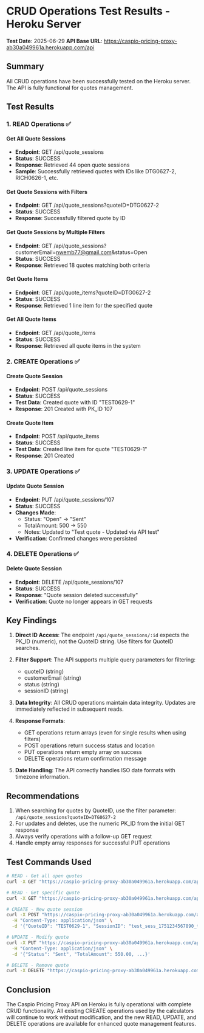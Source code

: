 # CRUD Operations Test Results - Heroku Server

**Test Date**: 2025-06-29
**API Base URL**: https://caspio-pricing-proxy-ab30a049961a.herokuapp.com/api

## Summary

All CRUD operations have been successfully tested on the Heroku server. The API is fully functional for quotes management.

## Test Results

### 1. READ Operations ✅

#### Get All Quote Sessions
- **Endpoint**: GET /api/quote_sessions
- **Status**: SUCCESS
- **Response**: Retrieved 44 open quote sessions
- **Sample**: Successfully retrieved quotes with IDs like DTG0627-2, RICH0626-1, etc.

#### Get Quote Sessions with Filters
- **Endpoint**: GET /api/quote_sessions?quoteID=DTG0627-2
- **Status**: SUCCESS
- **Response**: Successfully filtered quote by ID

#### Get Quote Sessions by Multiple Filters
- **Endpoint**: GET /api/quote_sessions?customerEmail=nwemb77@gmail.com&status=Open
- **Status**: SUCCESS
- **Response**: Retrieved 18 quotes matching both criteria

#### Get Quote Items
- **Endpoint**: GET /api/quote_items?quoteID=DTG0627-2
- **Status**: SUCCESS
- **Response**: Retrieved 1 line item for the specified quote

#### Get All Quote Items
- **Endpoint**: GET /api/quote_items
- **Status**: SUCCESS
- **Response**: Retrieved all quote items in the system

### 2. CREATE Operations ✅

#### Create Quote Session
- **Endpoint**: POST /api/quote_sessions
- **Status**: SUCCESS
- **Test Data**: Created quote with ID "TEST0629-1"
- **Response**: 201 Created with PK_ID 107

#### Create Quote Item
- **Endpoint**: POST /api/quote_items
- **Status**: SUCCESS
- **Test Data**: Created line item for quote "TEST0629-1"
- **Response**: 201 Created

### 3. UPDATE Operations ✅

#### Update Quote Session
- **Endpoint**: PUT /api/quote_sessions/107
- **Status**: SUCCESS
- **Changes Made**:
  - Status: "Open" → "Sent"
  - TotalAmount: 500 → 550
  - Notes: Updated to "Test quote - Updated via API test"
- **Verification**: Confirmed changes were persisted

### 4. DELETE Operations ✅

#### Delete Quote Session
- **Endpoint**: DELETE /api/quote_sessions/107
- **Status**: SUCCESS
- **Response**: "Quote session deleted successfully"
- **Verification**: Quote no longer appears in GET requests

## Key Findings

1. **Direct ID Access**: The endpoint `/api/quote_sessions/:id` expects the PK_ID (numeric), not the QuoteID string. Use filters for QuoteID searches.

2. **Filter Support**: The API supports multiple query parameters for filtering:
   - quoteID (string)
   - customerEmail (string)
   - status (string)
   - sessionID (string)

3. **Data Integrity**: All CRUD operations maintain data integrity. Updates are immediately reflected in subsequent reads.

4. **Response Formats**:
   - GET operations return arrays (even for single results when using filters)
   - POST operations return success status and location
   - PUT operations return empty array on success
   - DELETE operations return confirmation message

5. **Date Handling**: The API correctly handles ISO date formats with timezone information.

## Recommendations

1. When searching for quotes by QuoteID, use the filter parameter: `/api/quote_sessions?quoteID=DTG0627-2`
2. For updates and deletes, use the numeric PK_ID from the initial GET response
3. Always verify operations with a follow-up GET request
4. Handle empty array responses for successful PUT operations

## Test Commands Used

```bash
# READ - Get all open quotes
curl -X GET "https://caspio-pricing-proxy-ab30a049961a.herokuapp.com/api/quote_sessions?status=Open"

# READ - Get specific quote
curl -X GET "https://caspio-pricing-proxy-ab30a049961a.herokuapp.com/api/quote_sessions?quoteID=DTG0627-2"

# CREATE - New quote session
curl -X POST "https://caspio-pricing-proxy-ab30a049961a.herokuapp.com/api/quote_sessions" \
  -H "Content-Type: application/json" \
  -d '{"QuoteID": "TEST0629-1", "SessionID": "test_sess_1751234567890_test123", ...}'

# UPDATE - Modify quote
curl -X PUT "https://caspio-pricing-proxy-ab30a049961a.herokuapp.com/api/quote_sessions/107" \
  -H "Content-Type: application/json" \
  -d '{"Status": "Sent", "TotalAmount": 550.00, ...}'

# DELETE - Remove quote
curl -X DELETE "https://caspio-pricing-proxy-ab30a049961a.herokuapp.com/api/quote_sessions/107"
```

## Conclusion

The Caspio Pricing Proxy API on Heroku is fully operational with complete CRUD functionality. All existing CREATE operations used by the calculators will continue to work without modification, and the new READ, UPDATE, and DELETE operations are available for enhanced quote management features.